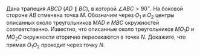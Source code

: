 Дана трапеция $ABCD$ ($AD\parallel BC$), в которой $\angle ABC > 90^\circ$. 
На боковой стороне $AB$ отмечена точка $M$. Обозначим через $O_1$ и $O_2$ 
центры описанных около треугольников $MAD$ и $MBC$ окружностей соответственно. 
Известно, что описанные около треугольников $MO_1D$ и $MO_2C$ окружности 
вторично пересекаются в точке $N$. Докажите, что прямая $O_1O_2$ проходит 
через точку $N$.